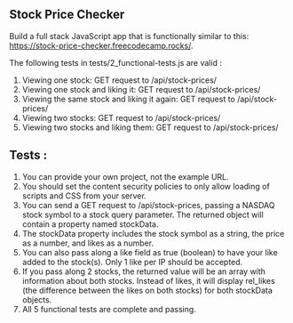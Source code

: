 ## Stock Price Checker
Build a full stack JavaScript app that is functionally similar to this: https://stock-price-checker.freecodecamp.rocks/.


The following tests in tests/2_functional-tests.js are valid :

1. Viewing one stock: GET request to /api/stock-prices/
2. Viewing one stock and liking it: GET request to /api/stock-prices/
3. Viewing the same stock and liking it again: GET request to /api/stock-prices/
4. Viewing two stocks: GET request to /api/stock-prices/
5. Viewing two stocks and liking them: GET request to /api/stock-prices/

## Tests : 
1. You can provide your own project, not the example URL.
2. You should set the content security policies to only allow loading of scripts and CSS from your server.
3. You can send a GET request to /api/stock-prices, passing a NASDAQ stock symbol to a stock query parameter. The returned object will contain a property named stockData.
4. The stockData property includes the stock symbol as a string, the price as a number, and likes as a number.
5. You can also pass along a like field as true (boolean) to have your like added to the stock(s). Only 1 like per IP should be accepted.
6. If you pass along 2 stocks, the returned value will be an array with information about both stocks. Instead of likes, it will display rel_likes (the difference between the likes on both stocks) for both stockData objects.
7. All 5 functional tests are complete and passing.
